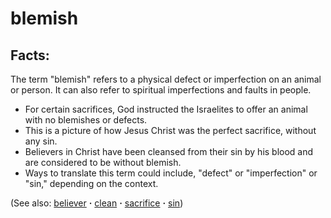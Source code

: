 # blemish #

## Facts: ##

The term "blemish" refers to a physical defect or imperfection on an animal or person. It can also refer to spiritual imperfections and faults in people.

* For certain sacrifices, God instructed the Israelites to offer an animal with no blemishes or defects.
* This is a picture of how Jesus Christ was the perfect sacrifice, without any sin.
* Believers in Christ have been cleansed from their sin by his blood and are considered to be without blemish.
* Ways to translate this term could include, "defect" or "imperfection" or "sin," depending on the context.

(See also: [believer](../kt/believer.md) **·** [clean](../other/clean.md) **·** [sacrifice](../other/sacrifice.md) **·** [sin](../kt/sin.md))

